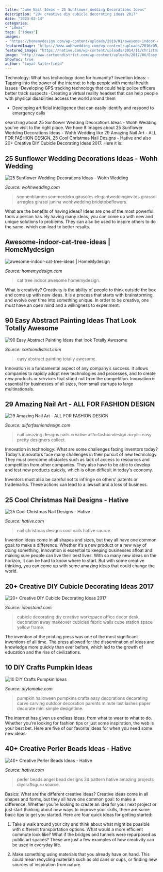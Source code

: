 ```yaml
---
title: "June Nail Ideas ~ 25 Sunflower Wedding Decorations Ideas"
description: "20+ creative diy cubicle decorating ideas 2017"
date: "2023-02-14"
categories:
- "ideas"
tags: ["ideas"]
images:
- "https://homemydesign.com/wp-content/uploads/2019/01/awesome-indoor-cat-tree-ideas.jpg"
featuredImage: "https://www.wohhwedding.com/wp-content/uploads/2016/05/Sunflower-Wedding-Flower-Arrangements-Decorations.jpg"
featured_image: "https://hative.com/wp-content/uploads/2014/11/christmas-nail-designs/12-cool-christmas-nail-designs.jpg"
image: "http://www.cartoondistrict.com/wp-content/uploads/2017/06/Easy-Abstract-Painting-Ideas00020.jpg"
ShowToc: true
author: "Loyal Satterfield"
---
```



Technology: What has technology done for humanity?
Invention Ideas: 
-Tapping into the power of the internet to help people with mental health issues 
-Developing GPS tracking technology that could help police officers better track suspects 
-Creating a virtual reality headset that can help people with physical disabilities access the world around them 
- Developing artificial intelligence that can easily identify and respond to emergency calls

	

		
searching about 25 Sunflower Wedding Decorations Ideas - Wohh Wedding you've visit to the right place. We have 8 Images about 25 Sunflower Wedding Decorations Ideas - Wohh Wedding like 29 Amazing Nail Art - ALL FOR FASHION DESIGN, 25 Cool Christmas Nail Designs - Hative and also 20+ Creative DIY Cubicle Decorating Ideas 2017. Here it is:
		
    
## 25 Sunflower Wedding Decorations Ideas - Wohh Wedding

<img loading=lazy src="https://www.wohhwedding.com/wp-content/uploads/2016/05/Sunflower-Wedding-Flower-Arrangements-Decorations.jpg" onerror="this.onerror=null;this.src='https://tse2.mm.bing.net/th?id=OIP.2ZMHhyywjH7F5CutyA4QGwHaLH&amp;pid=15.1';" alt="25 Sunflower Wedding Decorations Ideas - Wohh Wedding">

_Source: wohhwedding.com_

>sonnenblumen sommerdeko girasoles elegantweddinginvites girassol arreglos girasol junina wohhwedding bridetobeflowers. 

	

What are the benefits of having ideas?
Ideas are one of the most powerful tools a person has. By having many ideas, you can come up with new and unique solutions to problems. They can also be used to inspire others to do the same, which can lead to better results.

    
## Awesome-indoor-cat-tree-ideas | HomeMydesign

<img loading=lazy src="https://homemydesign.com/wp-content/uploads/2019/01/awesome-indoor-cat-tree-ideas.jpg" onerror="this.onerror=null;this.src='https://tse2.mm.bing.net/th?id=OIP.7yWoCQUb6dfcIHmiXz3wQAHaLH&amp;pid=15.1';" alt="awesome-indoor-cat-tree-ideas | HomeMydesign">

_Source: homemydesign.com_

>cat tree indoor awesome homemydesign. 

	

What is creativity?
Creativity is the ability of people to think outside the box and come up with new ideas. It is a process that starts with brainstorming and evolve over time into something unique. In order to be creative, one must have an open mind and a willingness to experiment.

    
## 90 Easy Abstract Painting Ideas That Look Totally Awesome

<img loading=lazy src="http://www.cartoondistrict.com/wp-content/uploads/2017/06/Easy-Abstract-Painting-Ideas00020.jpg" onerror="this.onerror=null;this.src='https://tse3.mm.bing.net/th?id=OIP.YR6vqWnVJgiR9yF3VSA7-wHaLH&amp;pid=15.1';" alt="90 Easy Abstract Painting Ideas that look Totally Awesome">

_Source: cartoondistrict.com_

>easy abstract painting totally awesome. 

	

Innovation is a fundamental aspect of any company’s success. It allows companies to rapidly adopt new technologies and processes, and to create new products or services that stand out from the competition. Innovation is essential for businesses of all sizes, from small startups to large multinationals.

    
## 29 Amazing Nail Art - ALL FOR FASHION DESIGN

<img loading=lazy src="https://allforfashiondesign.com/wp-content/uploads/2013/06/nails-art-29.png" onerror="this.onerror=null;this.src='https://tse3.mm.bing.net/th?id=OIP.iVElDTibIB4Mhc9LUcqYaQHaLb&amp;pid=15.1';" alt="29 Amazing Nail Art - ALL FOR FASHION DESIGN">

_Source: allforfashiondesign.com_

>nail amazing designs nails creative allforfashiondesign acrylic easy pretty designers collect. 

	

Innovation in technology: What are some challenges facing inventors today?
Today's innovators face many challenges in their pursuit of new technology. They must overcome obstacles such as lack of access to resources and competition from other companies. They also have to be able to develop and test new products quickly, which is often difficult in today's economy.

Inventors must also be careful not to infringe on others' patents or trademarks. These actions can lead to a lawsuit and a loss of business.

    
## 25 Cool Christmas Nail Designs - Hative

<img loading=lazy src="https://hative.com/wp-content/uploads/2014/11/christmas-nail-designs/12-cool-christmas-nail-designs.jpg" onerror="this.onerror=null;this.src='https://tse2.mm.bing.net/th?id=OIP.FlkmJgtuyEPWM4P9xG6RhAHaEs&amp;pid=15.1';" alt="25 Cool Christmas Nail Designs - Hative">

_Source: hative.com_

>nail christmas designs cool nails hative source. 

	

Invention ideas come in all shapes and sizes, but they all have one common goal: to make a difference. Whether it’s a new product or a new way of doing something, innovation is essential to keeping businesses afloat and making sure people can live their best lives. With so many new ideas on the horizon, it can be hard to know where to start. But with some creative thinking, you can come up with some amazing ideas that could change the world.

    
## 20+ Creative DIY Cubicle Decorating Ideas 2017

<img loading=lazy src="http://ideastand.com/wp-content/uploads/2014/06/cubicle-decorating-ideas/5-cubicle-decorating-ideas.jpg" onerror="this.onerror=null;this.src='https://tse1.mm.bing.net/th?id=OIP.kN64pKn6kPcVyFxPZPLnNAHaJ4&amp;pid=15.1';" alt="20+ Creative DIY Cubicle Decorating Ideas 2017">

_Source: ideastand.com_

>cubicle decorating diy creative workspace office decor desk decoration away makeover cubicles fabric walls cube station space yellow frame. 

	

The invention of the printing press was one of the most significant inventions of all time. The press allowed for the dissemination of ideas and knowledge more quickly than ever before, which led to the growth of education and the rise of civilizations.

    
## 10 DIY Crafts Pumpkin Ideas

<img loading=lazy src="https://www.diytomake.com/wp-content/uploads/2015/10/great-pumpkin-idea.jpg" onerror="this.onerror=null;this.src='https://tse1.mm.bing.net/th?id=OIP.gmHyUGRXuHid_P1EmLwTqAHaJ3&amp;pid=15.1';" alt="10 DIY Crafts Pumpkin Ideas">

_Source: diytomake.com_

>pumpkin halloween pumpkins crafts easy decorations decorating carve carving outdoor decoration parents minute last lashes paper decorate mini simple designtime. 

	

The internet has given us endless ideas, from what to wear to what to do. Whether you're looking for fashion tips or just some inspiration, the web is your best bet. Here are five of our favorite ideas for when you need some new ideas: 

    
## 40+ Creative Perler Beads Ideas - Hative

<img loading=lazy src="https://hative.com/wp-content/uploads/2014/04/perler-beads-ideas/40-angel-perler-beads.jpg" onerror="this.onerror=null;this.src='https://tse4.mm.bing.net/th?id=OIP.1p0xJDkgMRz-Pqb1iiiPZAHaFA&amp;pid=15.1';" alt="40+ Creative Perler Beads Ideas - Hative">

_Source: hative.com_

>perler beads angel bead designs 3d pattern hative amazing projects diycraftsguru source. 

	

Basics: What are the different creative ideas?
Creative ideas come in all shapes and forms, but they all have one common goal: to make a difference. Whether you’re looking to create an idea for your next project or just start thinking about new ways to improve your skills, there are some basic tips to get you started. Here are four quick ideas for getting started:
1. Take a walk around your city and think about what might be possible with different transportation options. What would a more efficient commute look like? What if the bridges and tunnels were repurposed as public art spaces? These are just a few examples of how creativity can be used in everyday life.

2. Make something using materials that you already have on hand. This could mean recycling materials such as old cans or cups, or finding new sources of inspiration from nature.

